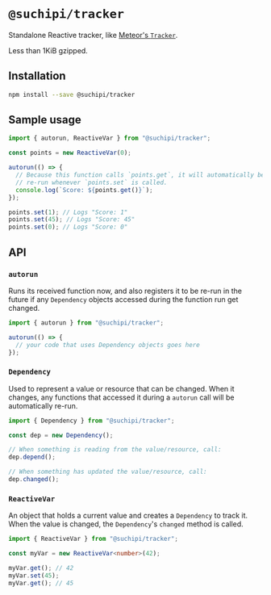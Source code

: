 # `@suchipi/tracker`

Standalone Reactive tracker, like [Meteor's `Tracker`](https://docs.meteor.com/api/tracker.html).

Less than 1KiB gzipped.

## Installation

```sh
npm install --save @suchipi/tracker
```

## Sample usage

```ts
import { autorun, ReactiveVar } from "@suchipi/tracker";

const points = new ReactiveVar(0);

autorun(() => {
  // Because this function calls `points.get`, it will automatically be
  // re-run whenever `points.set` is called.
  console.log(`Score: ${points.get()}`);
});

points.set(1); // Logs "Score: 1"
points.set(45); // Logs "Score: 45"
points.set(0); // Logs "Score: 0"
```

## API

### `autorun`

Runs its received function now, and also registers it to be re-run in the future if any `Dependency` objects accessed during the function run get changed.

```ts
import { autorun } from "@suchipi/tracker";

autorun(() => {
  // your code that uses Dependency objects goes here
});
```

### `Dependency`

Used to represent a value or resource that can be changed. When it changes, any functions that accessed it during a `autorun` call will be automatically re-run.

```ts
import { Dependency } from "@suchipi/tracker";

const dep = new Dependency();

// When something is reading from the value/resource, call:
dep.depend();

// When something has updated the value/resource, call:
dep.changed();
```

### `ReactiveVar`

An object that holds a current value and creates a `Dependency` to track it. When the value is changed, the `Dependency`'s `changed` method is called.

```ts
import { ReactiveVar } from "@suchipi/tracker";

const myVar = new ReactiveVar<number>(42);

myVar.get(); // 42
myVar.set(45);
myVar.get(); // 45
```
